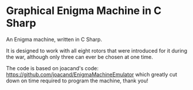 # Graphical Enigma Machine in C Sharp
An Enigma machine, written in C Sharp. 

It is designed to work with all eight rotors that were introduced for it during the war, although only three can ever be chosen at one time. 

The code is based on joacand's code: https://github.com/joacand/EnigmaMachineEmulator which greatly cut down on time required to program the machine, thank you! 
